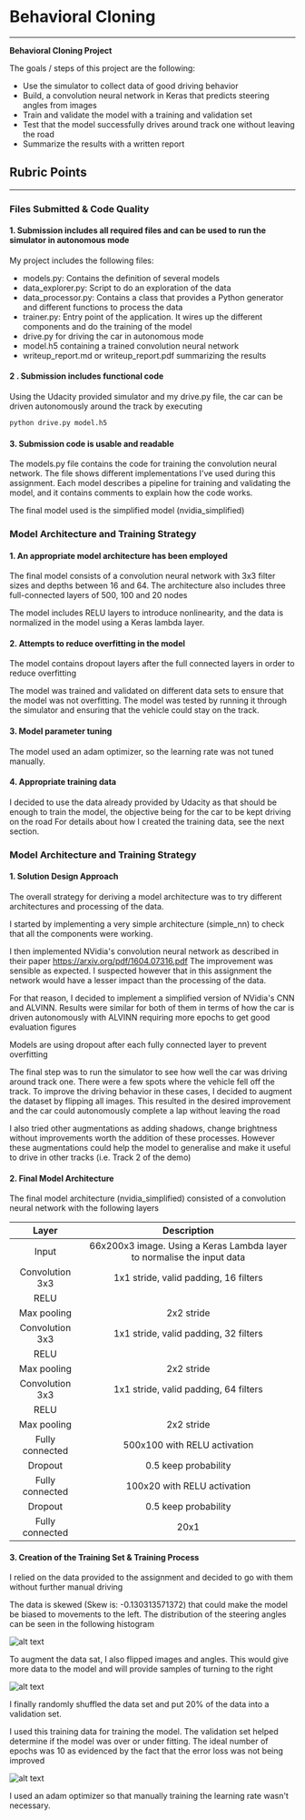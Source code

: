 # **Behavioral Cloning** 


---

**Behavioral Cloning Project**

The goals / steps of this project are the following:
* Use the simulator to collect data of good driving behavior
* Build, a convolution neural network in Keras that predicts steering angles from images
* Train and validate the model with a training and validation set
* Test that the model successfully drives around track one without leaving the road
* Summarize the results with a written report


[//]: # (Image References)

[image1]: ./writeup_images/ProcessedImages.png "Processed Image"
[image2]: ./writeup_images/histogram.png "Histogram"
[image3]: ./writeup_images/loss_epochs.png "Loss per epochs"

## Rubric Points

---
### Files Submitted & Code Quality

#### 1. Submission includes all required files and can be used to run the simulator in autonomous mode

My project includes the following files:
* models.py: Contains the definition of several models
* data_explorer.py: Script to do an exploration of the data
* data_processor.py: Contains a class that provides a Python generator and different functions to process the data
* trainer.py: Entry point of the application. It wires up the different components and do the training of the model
* drive.py for driving the car in autonomous mode
* model.h5 containing a trained convolution neural network 
* writeup_report.md or writeup_report.pdf summarizing the results

#### 2 . Submission includes functional code
Using the Udacity provided simulator and my drive.py file, the car can be driven autonomously around the track by executing 
```sh
python drive.py model.h5
```

#### 3. Submission code is usable and readable

The models.py file contains the code for training the convolution neural network.
The file shows different implementations I've used during this assignment.
Each model describes a pipeline for training and validating the model, and it contains comments to explain how the code works.

The final model used is the simplified model (nvidia_simplified)


### Model Architecture and Training Strategy

#### 1. An appropriate model architecture has been employed

The final model consists of a convolution neural network with 3x3 filter sizes and depths between 16 and 64.
The architecture also includes three full-connected layers of 500, 100 and 20 nodes

The model includes RELU layers to introduce nonlinearity, and the data is normalized in the model using a Keras lambda layer. 

#### 2. Attempts to reduce overfitting in the model

The model contains dropout layers after the full connected layers in order to reduce overfitting 

The model was trained and validated on different data sets to ensure that the model was not overfitting.
The model was tested by running it through the simulator and ensuring that the vehicle could stay on the track.

#### 3. Model parameter tuning

The model used an adam optimizer, so the learning rate was not tuned manually.

#### 4. Appropriate training data

I decided to use the data already provided by Udacity as that should be enough to train the model, the objective being for the car to be kept driving on the road
For details about how I created the training data, see the next section. 

### Model Architecture and Training Strategy

#### 1. Solution Design Approach

The overall strategy for deriving a model architecture was to try different architectures and processing of the data.

I started by implementing a very simple architecture (simple_nn) to check that all the components were working.

I then implemented NVidia's convolution neural network as described in their paper https://arxiv.org/pdf/1604.07316.pdf
The improvement was sensible as expected. I suspected however that in this assignment the network would have a lesser impact than the processing of the data.

For that reason, I decided to implement a simplified version of NVidia's CNN and ALVINN.
Results were similar for both of them in terms of how the car is driven autonomously with ALVINN requiring more epochs to get good evaluation figures

Models are using dropout after each fully connected layer to prevent overfitting

The final step was to run the simulator to see how well the car was driving around track one.
There were a few spots where the vehicle fell off the track. To improve the driving behavior in these cases, I decided to augment the dataset by flipping all images.
This resulted in the desired improvement and the car could autonomously complete a lap without leaving the road

I also tried other augmentations as adding shadows, change brightness without improvements worth the addition of these processes.
However these augmentations could help the model to generalise and make it useful to drive in other tracks (i.e. Track 2 of the demo)


#### 2. Final Model Architecture

The final model architecture (nvidia_simplified) consisted of a convolution neural network with the following layers

| Layer         		|     Description	        					| 
|:---------------------:|:---------------------------------------------:| 
| Input         		| 66x200x3 image. Using a Keras Lambda layer to normalise the input data                 |
| Convolution 3x3    	| 1x1 stride, valid padding, 16 filters         |
| RELU					|												|
| Max pooling	      	| 2x2 stride                     				|
| Convolution 3x3    	| 1x1 stride, valid padding, 32 filters      	|
| RELU					|												|
| Max pooling	      	| 2x2 stride                     				|
| Convolution 3x3    	| 1x1 stride, valid padding, 64 filters      	|
| RELU					|												|
| Max pooling	      	| 2x2 stride                     				|
| Fully connected		| 500x100 with RELU activation                  |
| Dropout               | 0.5 keep probability                          |
| Fully connected		| 100x20 with RELU activation                   |
| Dropout               | 0.5 keep probability                          |
| Fully connected       | 20x1        									|


#### 3. Creation of the Training Set & Training Process

I relied on the data provided to the assignment and decided to go with them without further manual driving

The data is skewed (Skew is: -0.130313571372) that could make the model be biased to movements to the left.
The distribution of the steering angles can be seen in the following histogram

![alt text][image2]


To augment the data sat, I also flipped images and angles. This would give more data to the model and will provide samples of turning to the right 

![alt text][image1]

I finally randomly shuffled the data set and put 20% of the data into a validation set. 

I used this training data for training the model.
The validation set helped determine if the model was over or under fitting.
The ideal number of epochs was 10 as evidenced by the fact that the error loss was not being improved 

![alt text][image3]


I used an adam optimizer so that manually training the learning rate wasn't necessary.

